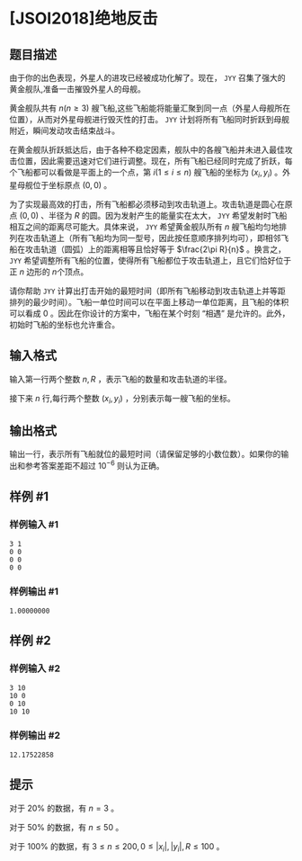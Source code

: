 # [JSOI2018]绝地反击

## 题目描述

由于你的出色表现，外星人的进攻已经被成功化解了。现在， ``JYY`` 召集了强大的黄金舰队,准备一击摧毁外星人的母舰。

黄金舰队共有 $n(n\ge 3)$ 艘飞船,这些飞船能将能量汇聚到同一点（外星人母舰所在位置），从而对外星母舰进行毁灭性的打击。 ``JYY`` 计划将所有飞船同时折跃到母舰附近，瞬间发动攻击结束战斗。

在黄金舰队折跃抵达后，由于各种不稳定因素，舰队中的各艘飞船并未进入最佳攻击位置，因此需要迅速对它们进行调整。现在，所有飞船已经同时完成了折跃，每个飞船都可以看做是平面上的一个点，第 $i(1\le i\le n)$ 艘飞船的坐标为 $(x_i,y_i)$ 。外星母舰位于坐标原点 $(0,0)$ 。

为了实现最高效的打击，所有飞船都必须移动到攻击轨道上。攻击轨道是圆心在原点 $(0,0)$ 、半径为 $R$ 的圆。因为发射产生的能量实在太大， ``JYY`` 希望发射时飞船相互之间的距离尽可能大。具体来说， ``JYY`` 希望黄金舰队所有 $n$ 艘飞船均匀地排列在攻击轨道上（所有飞船均为同一型号，因此按任意顺序排列均可），即相邻飞船在攻击轨道（圆弧）上的距离相等且恰好等于 $\frac{2\pi R}{n}$​​ 。换言之， ``JYY`` 希望调整所有飞船的位置，使得所有飞船都位于攻击轨道上，且它们恰好位于正 $n$ 边形的 $n$个顶点。

请你帮助 ``JYY`` 计算出打击开始的最短时间（即所有飞船移动到攻击轨道上并等距排列的最少时间）。飞船一单位时间可以在平面上移动一单位距离，且飞船的体积可以看成 $0$ 。因此在你设计的方案中，飞船在某个时刻 “相遇” 是允许的。此外，初始时飞船的坐标也允许重合。

## 输入格式

输入第一行两个整数 $n,R$ ，表示飞船的数量和攻击轨道的半径。

接下来 $n$ 行,每行两个整数 $(x_i,y_i)$ ，分别表示每一艘飞船的坐标。

## 输出格式

输出一行，表示所有飞船就位的最短时间（请保留足够的小数位数）。如果你的输出和参考答案差距不超过 $10^{-6}$ 则认为正确。

## 样例 #1

### 样例输入 #1
```
3 1
0 0
0 0
0 0
```

### 样例输出 #1

```
1.00000000
```

## 样例 #2

### 样例输入 #2
```
3 10
10 0
0 10
10 10
```

### 样例输出 #2

```
12.17522858
```

## 提示

对于 $20\%$ 的数据，有 $n=3$ 。

对于 $50\%$ 的数据，有 $n\le 50$ 。

对于 $100\%$ 的数据，有 $3 \le n\le 200,0 \le\vert x_i\vert,\vert y_i\vert,R\le 100$ 。
